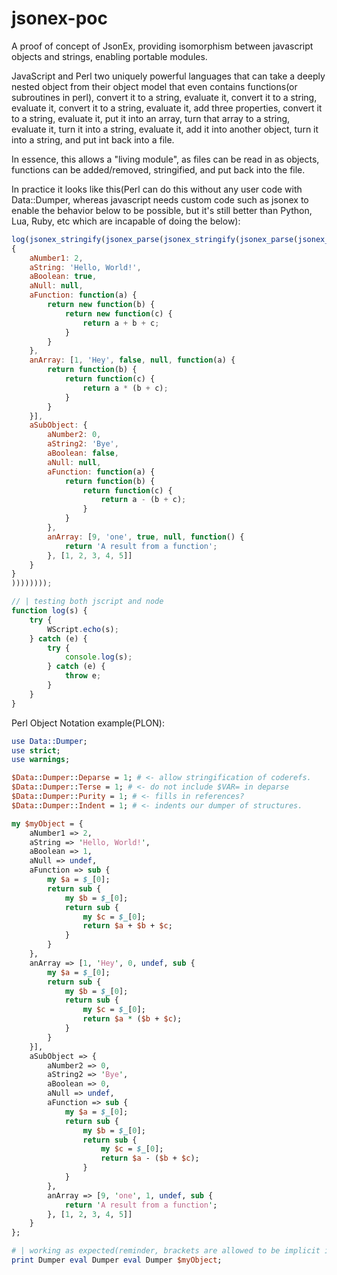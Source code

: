 # jsonex-poc
A proof of concept of JsonEx, providing isomorphism between javascript objects and strings, enabling portable modules.

JavaScript and Perl two uniquely powerful languages that can take a deeply nested object from their object model that even contains functions(or subroutines in perl), convert it to a string, evaluate it, convert it to a string, evaluate it, convert it to a string, evaluate it, add three properties, convert it to a string, evaluate it, put it into an array, turn that array to a string, evaluate it, turn it into a string, evaluate it, add it into another object, turn it into a string, and put int back into a file. 

In essence, this allows a "living module", as files can be read in as objects, functions can be added/removed, stringified, and put back into the file. 

In practice it looks like this(Perl can do this without any user code with Data::Dumper, whereas javascript needs custom code such as jsonex to enable the behavior below to be possible, but it's still better than Python, Lua, Ruby, etc which are incapable of doing the below):

```js
log(jsonex_stringify(jsonex_parse(jsonex_stringify(jsonex_parse(jsonex_stringify(jsonex_parse(jsonex_stringify(
{
    aNumber1: 2,
    aString: 'Hello, World!',
    aBoolean: true,
    aNull: null,
    aFunction: function(a) {
        return new function(b) {
            return new function(c) {
                return a + b + c;
            }
        }
    },
    anArray: [1, 'Hey', false, null, function(a) {
        return function(b) {
            return function(c) {
                return a * (b + c);
            }
        }
    }],
    aSubObject: {
        aNumber2: 0,
        aString2: 'Bye',
        aBoolean: false,
        aNull: null,
        aFunction: function(a) {
            return function(b) {
                return function(c) {
                    return a - (b + c);
                }
            }
        },
        anArray: [9, 'one', true, null, function() { 
            return 'A result from a function'; 
        }, [1, 2, 3, 4, 5]]
    }
}
))))))));

// | testing both jscript and node
function log(s) {
    try {
        WScript.echo(s);
    } catch (e) {
        try {
            console.log(s);
        } catch (e) {
            throw e;
        }
    }
}
```


Perl Object Notation example(PLON):

```perl
use Data::Dumper;
use strict;
use warnings;

$Data::Dumper::Deparse = 1; # <- allow stringification of coderefs.
$Data::Dumper::Terse = 1; # <- do not include $VAR= in deparse
$Data::Dumper::Purity = 1; # <- fills in references?
$Data::Dumper::Indent = 1; # <- indents our dumper of structures.

my $myObject = {
    aNumber1 => 2,
    aString => 'Hello, World!',
    aBoolean => 1,
    aNull => undef,
    aFunction => sub {
        my $a = $_[0];
        return sub {
            my $b = $_[0];
            return sub {
                my $c = $_[0];
                return $a + $b + $c;
            }
        }
    },
    anArray => [1, 'Hey', 0, undef, sub {
        my $a = $_[0];
        return sub {
            my $b = $_[0];
            return sub {
                my $c = $_[0];
                return $a * ($b + $c);
            }
        }
    }],
    aSubObject => {
        aNumber2 => 0,
        aString2 => 'Bye',
        aBoolean => 0,
        aNull => undef,
        aFunction => sub {
            my $a = $_[0];
            return sub {
                my $b = $_[0];
                return sub {
                    my $c = $_[0];
                    return $a - ($b + $c);
                }
            }
        },
        anArray => [9, 'one', 1, undef, sub { 
            return 'A result from a function'; 
        }, [1, 2, 3, 4, 5]]
    }
};

# | working as expected(reminder, brackets are allowed to be implicit in Perl)
print Dumper eval Dumper eval Dumper $myObject;
```
